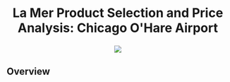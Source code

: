 <h1 align="center">
	La Mer Product Selection and Price Analysis: Chicago O'Hare Airport
</h1>

<h3 align="center">
	<img src="https://github.com/DOCUVESTA/template/blob/e246a299d6164512abb1bff2552a6d1284a77838/assets/Screenshot%202024-07-08%20at%208.07.10%20PM.png"/>
</h3>

## Overview
